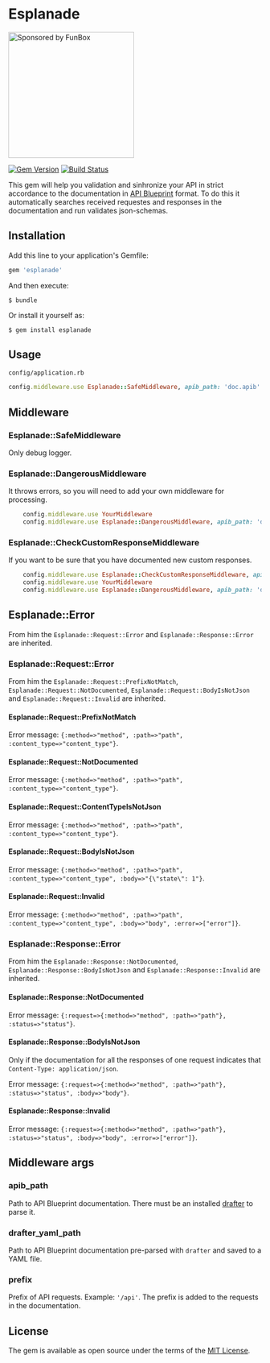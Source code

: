 # Esplanade

<a href="https://funbox.ru">
  <img src="https://funbox.ru/badges/sponsored_by_funbox_compact.svg" alt="Sponsored by FunBox" width=250 />
</a>

[![Gem Version](https://badge.fury.io/rb/esplanade.svg)](https://badge.fury.io/rb/esplanade)
[![Build Status](https://travis-ci.org/funbox/esplanade.svg?branch=master)](https://travis-ci.org/funbox/esplanade)

This gem will help you validation and sinhronize your API in strict accordance to the documentation in
[API Blueprint](https://apiblueprint.org/) format.
To do this it automatically searches received requestes and responses in the documentation and run validates
json-schemas.

## Installation

Add this line to your application's Gemfile:

```ruby
gem 'esplanade'
```

And then execute:

    $ bundle

Or install it yourself as:

    $ gem install esplanade

## Usage

`config/application.rb`

```ruby
config.middleware.use Esplanade::SafeMiddleware, apib_path: 'doc.apib'
```

## Middleware

### Esplanade::SafeMiddleware

Only debug logger.

### Esplanade::DangerousMiddleware

It throws errors, so you will need to add your own middleware for processing.

```ruby
    config.middleware.use YourMiddleware
    config.middleware.use Esplanade::DangerousMiddleware, apib_path: 'doc.apib'
```

### Esplanade::CheckCustomResponseMiddleware

If you want to be sure that you have documented new custom responses.

```ruby
    config.middleware.use Esplanade::CheckCustomResponseMiddleware, apib_path: 'doc.apib'
    config.middleware.use YourMiddleware
    config.middleware.use Esplanade::DangerousMiddleware, apib_path: 'doc.apib'
```

## Esplanade::Error

From him the `Esplanade::Request::Error` and `Esplanade::Response::Error` are inherited.

### Esplanade::Request::Error

From him the `Esplanade::Request::PrefixNotMatch`, `Esplanade::Request::NotDocumented`, `Esplanade::Request::BodyIsNotJson` and `Esplanade::Request::Invalid` are inherited.

#### Esplanade::Request::PrefixNotMatch

Error message: `{:method=>"method", :path=>"path", :content_type=>"content_type"}`.

#### Esplanade::Request::NotDocumented

Error message: `{:method=>"method", :path=>"path", :content_type=>"content_type"}`.

#### Esplanade::Request::ContentTypeIsNotJson

Error message: `{:method=>"method", :path=>"path", :content_type=>"content_type"}`.

#### Esplanade::Request::BodyIsNotJson

Error message: `{:method=>"method", :path=>"path", :content_type=>"content_type", :body=>"{\"state\": 1"}`.

#### Esplanade::Request::Invalid

Error message: `{:method=>"method", :path=>"path", :content_type=>"content_type", :body=>"body", :error=>["error"]}`.

### Esplanade::Response::Error

From him the `Esplanade::Response::NotDocumented`, `Esplanade::Response::BodyIsNotJson` and `Esplanade::Response::Invalid` are inherited.

#### Esplanade::Response::NotDocumented

Error message: `{:request=>{:method=>"method", :path=>"path"}, :status=>"status"}`.

#### Esplanade::Response::BodyIsNotJson

Only if the documentation for all the responses of one request indicates that `Content-Type: application/json`.

Error message: `{:request=>{:method=>"method", :path=>"path"}, :status=>"status", :body=>"body"}`.

#### Esplanade::Response::Invalid

Error message: `{:request=>{:method=>"method", :path=>"path"}, :status=>"status", :body=>"body", :error=>["error"]}`.

## Middleware args

### apib_path

Path to API Blueprint documentation. There must be an installed [drafter](https://github.com/apiaryio/drafter) to parse it.

### drafter_yaml_path

Path to API Blueprint documentation pre-parsed with `drafter` and saved to a YAML file.

### prefix

Prefix of API requests. Example: `'/api'`. The prefix is added to the requests in the documentation.

## License

The gem is available as open source under the terms of the [MIT License](http://opensource.org/licenses/MIT).
